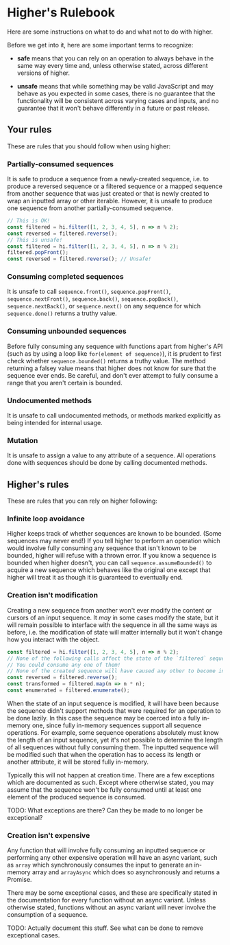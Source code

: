 # Higher's Rulebook

Here are some instructions on what to do and what not to do with higher.

Before we get into it, here are some important terms to recognize:

- **safe** means that you can rely on an operation to always behave in the same way every time and, unless otherwise stated, across different versions of higher.

- **unsafe** means that while something may be valid JavaScript and may behave as you expected in some cases, there is no guarantee that the functionality will be consistent across varying cases and inputs, and no guarantee that it won't behave differently in a future or past release.

## Your rules

These are rules that you should follow when using higher:

### Partially-consumed sequences

It is safe to produce a sequence from a newly-created sequence, i.e. to produce a reversed sequence or a filtered sequence or a mapped sequence from another sequence that was just created or that is newly created to wrap an inputted array or other iterable. However, it is unsafe to produce one sequence from another partially-consumed sequence.

``` js
// This is OK!
const filtered = hi.filter([1, 2, 3, 4, 5], n => n % 2);
const reversed = filtered.reverse();
// This is unsafe!
const filtered = hi.filter([1, 2, 3, 4, 5], n => n % 2);
filtered.popFront();
const reversed = filtered.reverse(); // Unsafe!
```

### Consuming completed sequences

It is unsafe to call `sequence.front()`, `sequence.popFront()`, `sequence.nextFront()`, `sequence.back()`, `sequence.popBack()`, `sequence.nextBack()`, or `sequence.next()` on any sequence for which `sequence.done()` returns a truthy value.

### Consuming unbounded sequences

Before fully consuming any sequence with functions apart from higher's API (such as by using a loop like `for(element of sequence)`), it is prudent to first check whether `sequence.bounded()` returns a truthy value. The method returning a falsey value means that higher does not know for sure that the sequence ever ends. Be careful, and don't ever attempt to fully consume a range that you aren't certain is bounded.

### Undocumented methods

It is unsafe to call undocumented methods, or methods marked explicitly as being intended for internal usage.

### Mutation

It is unsafe to assign a value to any attribute of a sequence.
All operations done with sequences should be done by calling documented methods.

## Higher's rules

These are rules that you can rely on higher following:

### Infinite loop avoidance

Higher keeps track of whether sequences are known to be bounded. (Some sequences may never end!) If you tell higher to perform an operation which would involve fully consuming any sequence that isn't known to be bounded, higher will refuse with a thrown error. If you know a sequence is bounded when higher doesn't, you can call `sequence.assumeBounded()` to acquire a new sequence which behaves like the original one except that higher will treat it as though it is guaranteed to eventually end.

### Creation isn't modification

Creating a new sequence from another won't ever modify the content or cursors of an input sequence. It _may_ in some cases modify the state, but it will remain possible to interface with the sequence in all the same ways as before, i.e. the modification of state will matter internally but it won't change how you interact with the object.

``` js
const filtered = hi.filter([1, 2, 3, 4, 5], n => n % 2);
// None of the following calls affect the state of the `filtered` sequence.
// You could consume any one of them!
// None of the created sequence will have caused any other to become invalidated.
const reversed = filtered.reverse();
const transformed = filtered.map(n => n * n);
const enumerated = filtered.enumerate();
```

When the state of an input sequence is modified, it will have been because the sequence didn't support methods that were required for an operation to be done lazily. In this case the sequence may be coerced into a fully in-memory one, since fully in-memory sequences support all sequence operations. For example, some sequence operations absolutely must know the length of an input sequence, yet it's not possible to determine the length of all sequences without fully consuming them. The inputted sequence will be modified such that when the operation has to access its length or another attribute, it will be stored fully in-memory.

Typically this will not happen at creation time. There are a few exceptions which are documented as such. Except where otherwise stated, you may assume that the sequence won't be fully consumed until at least one element of the produced sequence is consumed.

TODO: What exceptions are there? Can they be made to no longer be exceptional?

### Creation isn't expensive

Any function that will involve fully consuming an inputted sequence or performing any other expensive operation will have an async variant, such as `array` which synchronously consumes the input to generate an in-memory array and `arrayAsync` which does so asynchronously and returns a Promise.

There may be some exceptional cases, and these are specifically stated in the documentation for every function without an async variant. Unless otherwise stated, functions without an async variant will never involve the consumption of a sequence.

TODO: Actually document this stuff. See what can be done to remove exceptional cases.
